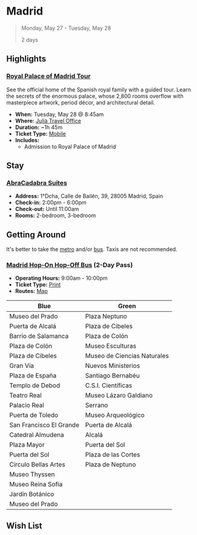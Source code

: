 # Madrid

> Monday, May 27 - Tuesday, May 28
> 
> 2 days

## Highlights

### [Royal Palace of Madrid Tour](https://www.viator.com/tours/Madrid/Skip-The-Line-Early-Entrance-Tour-of-the-Royal-Palace-of-Madrid/d566-2140P201)

See the official home of the Spanish royal family with a guided tour. Learn the secrets of the enormous palace, whose 2,800 rooms overflow with masterpiece artwork, period décor, and architectural detail.

* **When:** Tuesday, May 28 @ 8:45am
* **Where:** [Julià Travel Office](https://www.google.com/maps/place/Juli%C3%A0+Travel+Tours+%26+Tickets/@40.4144998,-3.7189673,13.82z/data=!4m8!1m2!2m1!1sJuli%C3%A0+Travel+Office!3m4!1s0xd42287ab3dea34b:0xefe727c3228f59fe!8m2!3d40.4167691!4d-3.7119771?hl=en)
* **Duration:** ~1h 45m
* **Ticket Type:** [Mobile](https://drive.google.com/drive/u/0/folders/1yRCKokT_qKwc525HxCbjxmIQRkWauDp9)
* **Includes:**
  * Admission to Royal Palace of Madrid

## Stay

### [AbraCadabra Suites](https://www.google.com/maps/place/Abracadabra+Suites/@40.4123488,-3.7158381,17z/data=!3m1!4b1!4m5!3m4!1s0xd4227d80882ff99:0x2ad82337bf8180d6!8m2!3d40.4123447!4d-3.7136441?hl=en)

* **Address:** 1°Dcha, Calle de Bailén, 39, 28005 Madrid, Spain
* **Check-in:** 2:00pm - 6:00pm
* **Check-out:** Until 11:00am
* **Rooms:** 2-bedroom, 3-bedroom

## Getting Around

It's better to take the [metro](https://www.metromadrid.es/en) and/or [bus](https://www.emtmadrid.es/Home?lang=en-GB). Taxis are not recommended.

### [Madrid Hop-On Hop-Off Bus](https://www.viator.com/tours/Madrid/Madrid-City-Hop-on-Hop-off-Tour/d566-2140MADRIDHOPON) (2-Day Pass)

* **Operating Hours:** 9:00am - 10:00pm
* **Ticket Type:** [Print](https://drive.google.com/drive/u/0/folders/1yRCKokT_qKwc525HxCbjxmIQRkWauDp9)
* **Routes:** [Map](https://www.isango.com/ActivityLocationMaps/madridmap5852.pdf)

| Blue                    | Green                       |
|-------------------------|-----------------------------|
| Museo del Prado         | Plaza Neptuno               |
| Puerta de Alcalá        | Plaza de Cibeles            |
| Barrio de Salamanca     | Plaza de Colón              |
| Plaza de Colón          | Museo Esculturas            |
| Plaza de Cibeles        | Museo de Ciencias Naturales |
| Gran Via                | Nuevos Ministerios          |
| Plaza de España         | Santiago Bernabéu           |
| Templo de Debod         | C.S.I. Científicas          |
| Teatro Real             | Museo Lázaro Galdiano       |
| Palacio Real            | Serrano                     |
| Puerta de Toledo        | Museo Arqueológico          |
| San Francisco El Grande | Puerta de Alcalá            |
| Catedral Almudena       | Alcalá                      |
| Plaza Mayor             | Puerta del Sol              |
| Puerta del Sol          | Plaza de las Cortes         |
| Círculo Bellas Artes    | Plaza de Neptuno            |
| Museo Thyssen           |                             |
| Museo Reina Sofía       |                             |
| Jardín Botánico         |                             |
| Museo del Prado         |                             |

## Wish List
